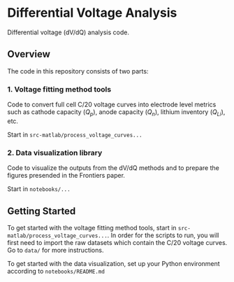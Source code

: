 # Differential Voltage Analysis

Differential voltage (dV/dQ) analysis code.

## Overview

The code in this repository consists of two parts:

### 1. Voltage fitting method tools

Code to convert full cell C/20 voltage curves into electrode level metrics such as cathode capacity ($Q_p$), anode capacity ($Q_n$), lithium inventory ($Q_{Li}$), etc.

Start in `src-matlab/process_voltage_curves...`

### 2. Data visualization library

Code to visualize the outputs from the dV/dQ methods and to prepare the figures presended in the Frontiers paper.

Start in `notebooks/...`

## Getting Started

To get started with the voltage fitting method tools, start in `src-matlab/process_voltage_curves...`. In order for the scripts to run, you will first need to import the raw datasets which contain the C/20 voltage curves. Go to `data/` for more instructions.

To get started with the data visualization, set up your Python environment according to `notebooks/README.md`
